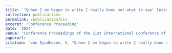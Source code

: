 ```yaml
---
title: '"Quhen I am begun to write I really knou not what to say" Inter- and Intra-writer Variation in the Use of quh- in Early Modern Scots.' 
collection: publications
permalink: /publication/Liv
excerpt: 'Conference Proceeding'
date: '2024'
venue: 'Conference Proceedings of the 21st International Conference of English Historical Linguistics (ICEHL21)'
paperurl: 
citation: 'van Eyndhoven, S. "Quhen I am begun to write I really knou not what to say": Inter- and Intra-writer Variation in the Use of &lt;quh-&gt; in Early Modern Scots. In Conference Proceedings of the 21st International Conference of English Historical Linguistics (ICEHL21), Amsterdam: John Benjamins.'
---
```

